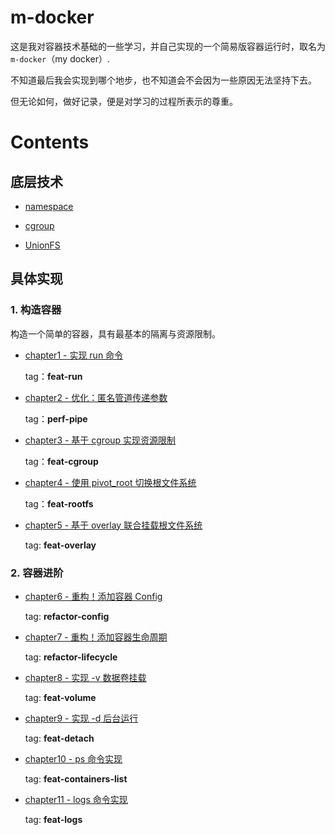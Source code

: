 # m-docker

这是我对容器技术基础的一些学习，并自己实现的一个简易版容器运行时，取名为 `m-docker`（my docker）.

不知道最后我会实现到哪个地步，也不知道会不会因为一些原因无法坚持下去。

但无论如何，做好记录，便是对学习的过程所表示的尊重。

# Contents

## 底层技术

- [namespace](./docs/basics/namespace/readme.md)

- [cgroup](./docs/basics/cgroup/readme.md)

- [UnionFS](./docs/basics/UnionFS/readme.md)

## 具体实现

### 1. 构造容器

构造一个简单的容器，具有最基本的隔离与资源限制。

- [chapter1 - 实现 run 命令](./docs/source-analysis/chapter1-run命令实现.md)
  
  tag：**feat-run**

- [chapter2 - 优化：匿名管道传递参数](./docs/source-analysis/chapter2-匿名管道传递参数.md)

  tag：**perf-pipe**

- [chapter3 - 基于 cgroup 实现资源限制](./docs/source-analysis/chapter3-基于cgroup实现资源限制.md)
  
  tag：**feat-cgroup**

- [chapter4 - 使用 pivot_root 切换根文件系统](./docs/source-analysis/chapter4-使用pivot_root切换根文件系统.md)
  
  tag：**feat-rootfs**

- [chapter5 - 基于 overlay 联合挂载根文件系统](./docs/source-analysis/chapter5-基于overlay联合挂载根文件系统.md)

  tag: **feat-overlay**

### 2. 容器进阶

- [chapter6 - 重构！添加容器 Config](./docs/source-analysis/chapter6-重构！添加容器Config.md)
  
  tag: **refactor-config**

- [chapter7 - 重构！添加容器生命周期](./docs/source-analysis/chapter7-重构！添加容器生命周期.md)

  tag: **refactor-lifecycle**

- [chapter8 - 实现 -v 数据卷挂载](./docs/source-analysis/chapter8-实现-v数据卷挂载.md)

  tag: **feat-volume**

- [chapter9 - 实现 -d 后台运行](./docs/source-analysis/chapter9-实现-d后台运行.md)
  
  tag: **feat-detach**

- [chapter10 - ps 命令实现](./docs/source-analysis/chapter10-ps命令实现.md)
  
  tag: **feat-containers-list**

- [chapter11 - logs 命令实现](./docs/source-analysis/chapter11-logs命令实现.md)
  
  tag: **feat-logs**